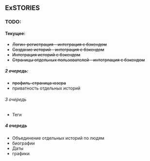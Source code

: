## ExSTORIES

### TODO:

#### Текущее:
* ~~Логин-регистрация - интеграция с бэкендом~~
* ~~Создание историй - интеграция с бэкендом~~
* ~~Интеграция историй с бэкендом~~
* ~~Страницы отдельных пользователей - интегрnация с бэкендом~~

##### 2 очередь:
* ~~профиль-страница юзера~~
* приватность отдельных историй

###### 3 очередь
* Теги
##### 4 очередь
* Объединение отдельных историй по людям
* биографии
* Даты
* графики